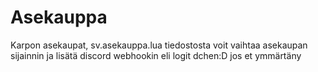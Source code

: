 # Asekauppa
Karpon asekaupat, sv.asekauppa.lua tiedostosta voit vaihtaa asekaupan sijainnin ja lisätä discord webhookin eli logit dchen:D jos et ymmärtäny
